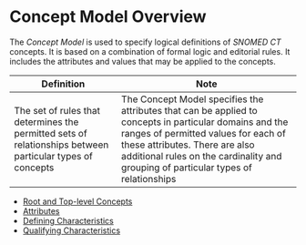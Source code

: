 # Concept Model Overview

The _Concept Model_ is used to specify logical definitions of _SNOMED CT_ concepts. It is based on a combination of formal logic and editorial rules. It includes the attributes and values that may be applied to the concepts.

| Definition                                                                                                | Note                                                                                                                                                                                                                                                                   |
| --------------------------------------------------------------------------------------------------------- | ---------------------------------------------------------------------------------------------------------------------------------------------------------------------------------------------------------------------------------------------------------------------- |
| The set of rules that determines the permitted sets of relationships between particular types of concepts | The Concept Model specifies the attributes that can be applied to concepts in particular domains and the ranges of permitted values for each of these attributes. There are also additional rules on the cardinality and grouping of particular types of relationships |

* [Root and Top-level Concepts](../Root-and-Top-level-Concepts_174691758.html)
* [Attributes](../Attributes_174691762.html)
* [Defining Characteristics](../Defining-Characteristics_174691761.html)
* [Qualifying Characteristics](../Qualifying-Characteristics_174691763.html)
